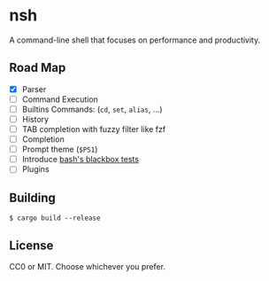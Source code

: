 nsh
====
A command-line shell that focuses on performance and productivity.

Road Map
--------
- [x] Parser
- [ ] Command Execution
- [ ] Builtins Commands: (`cd`, `set`, `alias`, ...)
- [ ] History
- [ ] TAB completion with fuzzy filter like fzf
- [ ] Completion
- [ ] Prompt theme (`$PS1`)
- [ ] Introduce [bash's blackbox tests](http://git.savannah.gnu.org/cgit/bash.git/tree/tests)
- [ ] Plugins

Building
--------
```
$ cargo build --release
```

License
-------
CC0 or MIT. Choose whichever you prefer.